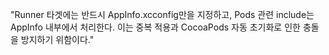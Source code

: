 "Runner 타겟에는 반드시 AppInfo.xcconfig만을 지정하고, Pods 관련 include는 AppInfo 내부에서 처리한다. 이는 중복 적용과 CocoaPods 자동 초기화로 인한 충돌을 방지하기 위함이다."
